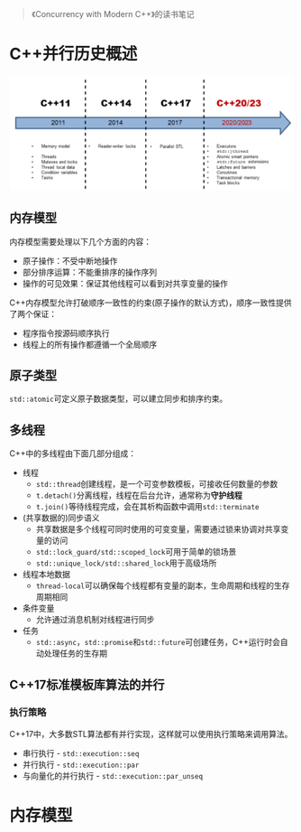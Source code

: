 > 《Concurrency with Modern C++》的读书笔记

# C++并行历史概述

![c++_history](./images/c++_history.png)

## 内存模型

内存模型需要处理以下几个方面的内容：

* 原子操作：不受中断地操作
* 部分排序运算：不能重排序的操作序列
* 操作的可见效果：保证其他线程可以看到对共享变量的操作

C++内存模型允许打破顺序一致性的约束(原子操作的默认方式)，顺序一致性提供了两个保证：

* 程序指令按源码顺序执行
* 线程上的所有操作都遵循一个全局顺序

## 原子类型

`std::atomic`可定义原子数据类型，可以建立同步和排序约束。

## 多线程

C++中的多线程由下面几部分组成：

* 线程
    * `std::thread`创建线程，是一个可变参数模板，可接收任何数量的参数
    * `t.detach()`分离线程，线程在后台允许，通常称为**守护线程**
    * `t.join()`等待线程完成，会在其析构函数中调用`std::terminate`
* (共享数据的)同步语义
    * 共享数据是多个线程可同时使用的可变变量，需要通过锁来协调对共享变量的访问
    * `std::lock_guard/std::scoped_lock`可用于简单的锁场景
    * `std::unique_lock/std::shared_lock`用于高级场所
* 线程本地数据
    * `thread-local`可以确保每个线程都有变量的副本，生命周期和线程的生存周期相同
* 条件变量
    * 允许通过消息机制对线程进行同步
* 任务
    * `std::async`，`std::promise`和`std::future`可创建任务，C++运行时会自动处理任务的生存期

## C++17标准模板库算法的并行

### 执行策略

C++17中，大多数STL算法都有并行实现，这样就可以使用执行策略来调用算法。

* 串行执行 - `std::execution::seq`
* 并行执行 - `std::execution::par`
* 与向量化的并行执行 - `std::execution::par_unseq`

# 内存模型








